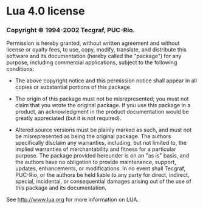 # Lua 4.0 license

### Copyright © 1994-2002 Tecgraf, PUC-Rio.

Permission is hereby granted, without written agreement and without license or
oyalty fees, to use, copy, modify, translate, and distribute this software and
its documentation (hereby called the "package") for any purpose, including
commercial applications, subject to the following conditions:

- The above copyright notice and this permission notice shall appear in all
copies or substantial portions of this package.

- The origin of this package must not be misrepresented; you must not claim
that you wrote the original package. If you use this package in a product, an
acknowledgment in the product documentation would be greatly appreciated (but it
is not required).

- Altered source versions must be plainly marked as such, and must not be
misrepresented as being the original package.
The authors specifically disclaim any warranties, including, but not limited to,
the implied warranties of merchantability and fitness for a particular purpose.
The package provided hereunder is on an "as is" basis, and the authors have no
obligation to provide maintenance, support, updates, enhancements, or
modifications. In no event shall Tecgraf, PUC-Rio, or the authors be held liable
to any party for direct, indirect, special, incidental, or consequential damages
arising out of the use of this package and its documentation.

See http://www.lua.org for more information on LUA.
